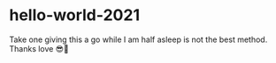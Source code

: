 # hello-world-2021
Take one 
giving this a go while I am half asleep is not the best method. Thanks love 😎🛶
